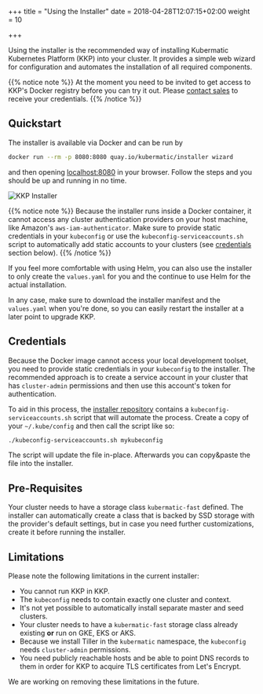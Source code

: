 +++
title = "Using the Installer"
date = 2018-04-28T12:07:15+02:00
weight = 10

+++

Using the installer is the recommended way of installing Kubermatic Kubernetes Platform (KKP) into your cluster. It provides a simple web wizard for configuration and automates the installation of all required components.

{{% notice note %}}
At the moment you need to be invited to get access to KKP's Docker registry before you can try it out. Please [contact sales](mailto:sales@kubermatic.com) to receive your credentials.
{{% /notice %}}

## Quickstart

The installer is available via Docker and can be run by

```bash
docker run --rm -p 8080:8080 quay.io/kubermatic/installer wizard
```

and then opening [localhost:8080](http://localhost:8080) in your browser. Follow the steps and you should be up and running in no time.

![KKP Installer](/img/kubermatic/v2.13/installation/wizard.png)

{{% notice note %}}
Because the installer runs inside a Docker container, it cannot access any cluster authentication providers on your host machine, like Amazon's `aws-iam-authenticator`. Make sure to provide static credentials in your `kubeconfig` or use the `kubeconfig-serviceaccounts.sh` script to automatically add static accounts to your clusters (see [credentials](#credentials) section below).
{{% /notice %}}

If you feel more comfortable with using Helm, you can also use the installer to only create the `values.yaml` for you and the continue to use Helm for the actual installation.

In any case, make sure to download the installer manifest and the `values.yaml` when you're done, so you can easily restart the installer at a later point to upgrade KKP.

## Credentials

Because the Docker image cannot access your local development toolset, you need to provide static credentials in your `kubeconfig` to the installer. The recommended approach is to create a service account in your cluster that has `cluster-admin` permissions and then use this account's token for authentication.

To aid in this process, the [installer repository](https://github.com/kubermatic/kubermatic-installer) contains a `kubeconfig-serviceaccounts.sh` script that will automate the process. Create a copy of your `~/.kube/config` and then call the script like so:

```bash
./kubeconfig-serviceaccounts.sh mykubeconfig
```

The script will update the file in-place. Afterwards you can copy&paste the file into the installer.

## Pre-Requisites

Your cluster needs to have a storage class `kubermatic-fast` defined. The installer can automatically create a class that is backed by SSD storage with the provider's default settings, but in case you need further customizations, create it before running the installer.

## Limitations

Please note the following limitations in the current installer:

* You cannot run KKP in KKP.
* The `kubeconfig` needs to contain exactly one cluster and context.
* It's not yet possible to automatically install separate master and seed clusters.
* Your cluster needs to have a `kubermatic-fast` storage class already existing **or** run on GKE, EKS or AKS.
* Because we install Tiller in the `kubermatic` namespace, the `kubeconfig` needs `cluster-admin` permissions.
* You need publicly reachable hosts and be able to point DNS records to them in order for KKP to acquire TLS certificates from Let's Encrypt.

We are working on removing these limitations in the future.
